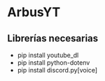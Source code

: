 # ArbusYT

## Librerías necesarias
- pip install youtube_dl
- pip install python-dotenv
- pip install discord.py[voice]